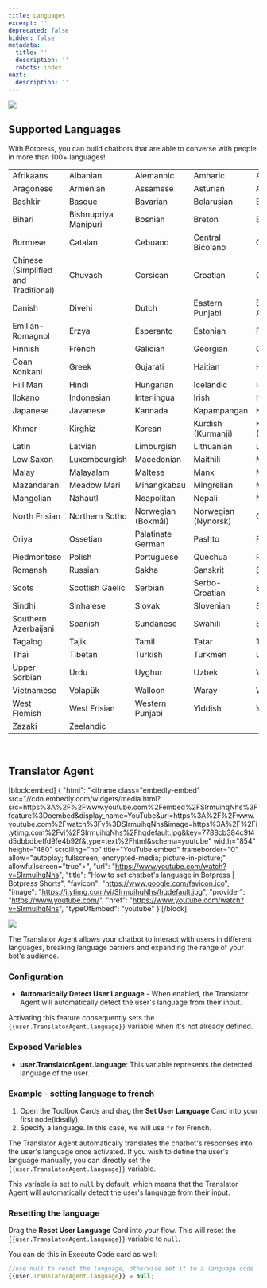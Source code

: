 ```yaml
---
title: Languages
excerpt: ''
deprecated: false
hidden: false
metadata:
  title: ''
  description: ''
  robots: index
next:
  description: ''
---
```

![](https://files.readme.io/ee442e3-image.png)

## Supported Languages

With Botpress, you can build chatbots that are able to converse with people in more than 100+ languages!

|                                      |                      |                    |                     |                  |
| :----------------------------------- | :------------------- | :----------------- | :------------------ | :--------------- |
| Afrikaans                            | Albanian             | Alemannic          | Amharic             | Arabic           |
| Aragonese                            | Armenian             | Assamese           | Asturian            | Azerbaijani      |
| Bashkir                              | Basque               | Bavarian           | Belarusian          | Bengali          |
| Bihari                               | Bishnupriya Manipuri | Bosnian            | Breton              | Bulgarian        |
| Burmese                              | Catalan              | Cebuano            | Central Bicolano    | Chechen          |
| Chinese (Simplified and Traditional) | Chuvash              | Corsican           | Croatian            | Czech            |
| Danish                               | Divehi               | Dutch              | Eastern Punjabi     | Egyptian Arabic  |
| Emilian-Romagnol                     | Erzya                | Esperanto          | Estonian            | Fiji Hindi       |
| Finnish                              | French               | Galician           | Georgian            | German           |
| Goan Konkani                         | Greek                | Gujarati           | Haitian             | Hebrew           |
| Hill Mari                            | Hindi                | Hungarian          | Icelandic           | Ido              |
| Ilokano                              | Indonesian           | Interlingua        | Irish               | Italian          |
| Japanese                             | Javanese             | Kannada            | Kapampangan         | Kazakh           |
| Khmer                                | Kirghiz              | Korean             | Kurdish (Kurmanji)  | Kurdish (Sorani) |
| Latin                                | Latvian              | Limburgish         | Lithuanian          | Lombard          |
| Low Saxon                            | Luxembourgish        | Macedonian         | Maithili            | Malagasy         |
| Malay                                | Malayalam            | Maltese            | Manx                | Marathi          |
| Mazandarani                          | Meadow Mari          | Minangkabau        | Mingrelian          | Mongolian        |
| Mangolian                            | Nahautl              | Neapolitan         | Nepali              | Newar            |
| North Frisian                        | Northern Sotho       | Norwegian (Bokmål) | Norwegian (Nynorsk) | Occitan          |
| Oriya                                | Ossetian             | Palatinate German  | Pashto              | Persian          |
| Piedmontese                          | Polish               | Portuguese         | Quechua             | Romanian         |
| Romansh                              | Russian              | Sakha              | Sanskrit            | Sardinian        |
| Scots                                | Scottish Gaelic      | Serbian            | Serbo-Croatian      | Sicilian         |
| Sindhi                               | Sinhalese            | Slovak             | Slovenian           | Somali           |
| Southern Azerbaijani                 | Spanish              | Sundanese          | Swahili             | Swedish          |
| Tagalog                              | Tajik                | Tamil              | Tatar               | Telugu           |
| Thai                                 | Tibetan              | Turkish            | Turkmen             | Ukrainian        |
| Upper Sorbian                        | Urdu                 | Uyghur             | Uzbek               | Venetian         |
| Vietnamese                           | Volapük              | Walloon            | Waray               | Welsh            |
| West Flemish                         | West Frisian         | Western Punjabi    | Yiddish             | Yoruba           |
| Zazaki                               | Zeelandic            |                    |                     |                  |

<br />

## Translator Agent

[block:embed]
{
  "html": "<iframe class=\"embedly-embed\" src=\"//cdn.embedly.com/widgets/media.html?src=https%3A%2F%2Fwww.youtube.com%2Fembed%2FSIrmuihqNhs%3Ffeature%3Doembed&display_name=YouTube&url=https%3A%2F%2Fwww.youtube.com%2Fwatch%3Fv%3DSIrmuihqNhs&image=https%3A%2F%2Fi.ytimg.com%2Fvi%2FSIrmuihqNhs%2Fhqdefault.jpg&key=7788cb384c9f4d5dbbdbeffd9fe4b92f&type=text%2Fhtml&schema=youtube\" width=\"854\" height=\"480\" scrolling=\"no\" title=\"YouTube embed\" frameborder=\"0\" allow=\"autoplay; fullscreen; encrypted-media; picture-in-picture;\" allowfullscreen=\"true\"></iframe>",
  "url": "https://www.youtube.com/watch?v=SIrmuihqNhs",
  "title": "How to set chatbot's language in Botpress | Botpress Shorts",
  "favicon": "https://www.google.com/favicon.ico",
  "image": "https://i.ytimg.com/vi/SIrmuihqNhs/hqdefault.jpg",
  "provider": "https://www.youtube.com/",
  "href": "https://www.youtube.com/watch?v=SIrmuihqNhs",
  "typeOfEmbed": "youtube"
}
[/block]


![](https://files.readme.io/d564a21-image.png)

The Translator Agent allows your chatbot to interact with users in different languages, breaking language barriers and expanding the range of your bot's audience.

### Configuration

- **Automatically Detect User Language** - When enabled, the Translator Agent will automatically detect the user's language from their input.

Activating this feature consequently sets the `{{user.TranslatorAgent.language}}` variable when it's not already defined.

### Exposed Variables

- **user.TranslatorAgent.language**: This variable represents the detected language of the user.

### Example - setting language to french

1. Open the Toolbox Cards and drag the **Set User Language** Card into your first node(ideally).
2. Specify a language. In this case, we will use `fr` for French.

The Translator Agent automatically translates the chatbot's responses into the user's language once activated. If you wish to define the user's language manually, you can directly set the `{{user.TranslatorAgent.language}}` variable.

This variable is set to `null` by default, which means that the Translator Agent will automatically detect the user's language from their input.

### Resetting the language

Drag the **Reset User Language** Card into your flow. This will reset the `{{user.TranslatorAgent.language}}` variable to `null`.

You can do this in Execute Code card as well:

```javascript
//use null to reset the language, otherwise set it to a language code
{{user.TranslatorAgent.language}} = null;
```